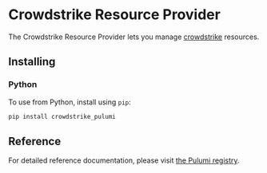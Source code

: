 # Crowdstrike Resource Provider

The Crowdstrike Resource Provider lets you manage [crowdstrike](https://www.pulumi.com/registry/packages/crowdstrike/) resources.

## Installing

### Python

To use from Python, install using `pip`:

```bash
pip install crowdstrike_pulumi
```

## Reference

For detailed reference documentation, please visit [the Pulumi registry](https://www.pulumi.com/registry/packages/crowdstrike/api-docs/).
